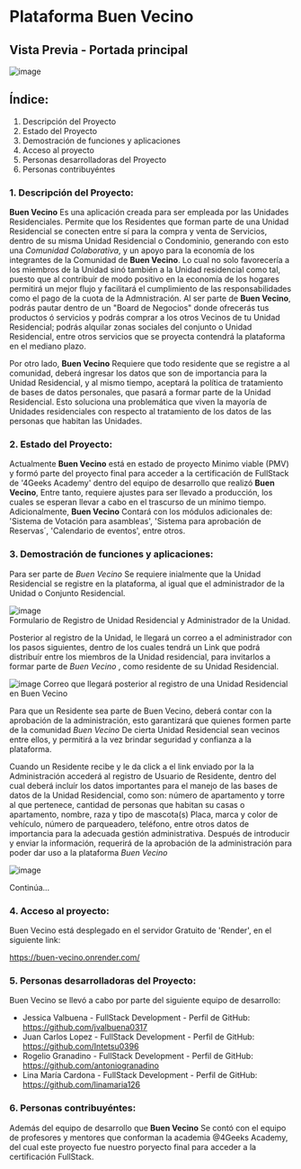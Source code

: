 # Plataforma Buen Vecino


## Vista Previa - Portada principal


![image](https://github.com/linamaria126/Buen-Vecino/assets/66230572/f3e3ef76-52c5-410e-b285-28d341256279)






## Índice:

1. Descripción del Proyecto
2. Estado del Proyecto
3. Demostración de funciones y aplicaciones
4. Acceso al proyecto
5. Personas desarrolladoras del Proyecto
6. Personas contribuyéntes


### 1. Descripción del Proyecto:

**Buen Vecino** Es una aplicación creada para ser empleada por las Unidades Residenciales. Permite que los Residentes que forman parte de una Unidad Residencial se conecten entre sí para la compra y venta de Servicios, dentro de su misma Unidad Residencial o Condominio, generando con esto una *Comunidad Colaborativa*, y un apoyo para la economía de los integrantes de la Comunidad de **Buen Vecino**. Lo cual no solo favorecería a los miembros de la Unidad  sinó también a la Unidad residencial como tal, puesto que al contribuír de modo positivo en la economía de los hogares permitirá un mejor flujo y  facilitará  el cumplimiento de las responsabilidades como el pago de la cuota de la Admnistración. Al ser parte de **Buen Vecino**, podrás pautar dentro de un "Board de Negocios" donde ofrecerás tus productos ó servicios y podrás  comprar a los otros Vecinos de tu Unidad Residencial; podrás alquilar zonas sociales del conjunto o Unidad Residencial, entre otros servicios que se proyecta contendrá la plataforma en el mediano plazo.

Por otro lado, **Buen Vecino** Requiere que todo residente que se registre a al comunidad, deberá ingresar los datos que son de importancia para la Unidad Residencial, y al mismo tiempo, aceptará la política de tratamiento de bases de datos personales, que pasará a formar parte de la Unidad Residencial. Esto soluciona una problemática que viven la mayoría de Unidades residenciales con respecto al tratamiento de los datos de las personas que habitan las Unidades.


### 2. Estado del Proyecto:

Actualmente **Buen Vecino** está en estado de proyecto Minimo viable (PMV) y formó parte del proyecto final para acceder a la certificación de FullStack de '4Geeks Academy' dentro del equipo de desarrollo que realizó **Buen Vecino**, Entre tanto, requiere ajustes para ser llevado a producción, los cuales se esperan llevar a cabo en el trascurso de un mínimo tiempo. Adicionalmente, **Buen Vecino** Contará con los módulos adicionales de: 'Sistema de Votación para asambleas', 'Sistema para aprobación de Reservas´, 'Calendario de eventos', entre otros. 


### 3. Demostración de funciones y aplicaciones:

Para ser parte de *Buen Vecino* Se requiere inialmente que la Unidad Residencial se registre en la plataforma, al igual que el administrador de la Unidad o Conjunto Residencial. 

![image](https://github.com/linamaria126/Buen-Vecino/assets/66230572/97859994-6c73-4ad4-aa70-3d15304bf789)<br>
Formulario de Registro de Unidad Residencial y Administrador de la Unidad.


Posterior al registro de la Unidad, le llegará un correo a el administrador con los pasos siguientes, dentro de los cuales tendrá un Link que podrá  distribuír entre los miembros de la Unidad residencial, para invitarlos a formar parte de *Buen Vecino* , como residente de su Unidad Residencial. 

![image](https://github.com/linamaria126/Buen-Vecino/assets/66230572/562b5a4a-daae-4a6c-882e-c982f03d31a0)
Correo que llegará posterior al registro de una Unidad Residencial en Buen Vecino

Para que un Residente sea parte de Buen Vecino, deberá contar con la aprobación de la administración, esto garantizará que quienes formen parte de la comunidad *Buen Vecino* De cierta Unidad Residencial sean vecinos entre ellos, y permitirá a la vez brindar seguridad y confianza a la plataforma.

Cuando un Residente recibe y le da click a el link enviado por la la Administración accederá al registro de Usuario de Residente, dentro del cual deberá incluír los datos importantes para el manejo de las bases de datos de la Unidad Residencial, como son: número de apartamento y torre al que pertenece, cantidad de personas que habitan su casas o apartamento, nombre, raza y tipo de mascota(s) Placa, marca y color de vehículo, número de parqueadero, teléfono, entre otros datos de importancia para la adecuada gestión administrativa. Después de introducir y enviar la información, requerirá de la aprobación de la administración para poder dar uso a la plataforma *Buen Vecino* 

![image](https://github.com/linamaria126/Buen-Vecino/assets/66230572/a3560fea-3aff-46dc-a254-f1448bc83464)

Continúa...

### 4. Acceso al proyecto:

Buen Vecino está desplegado en el servidor Gratuito de 'Render', en el siguiente link:

https://buen-vecino.onrender.com/


### 5. Personas desarrolladoras del Proyecto:

Buen Vecino se llevó a cabo por parte del siguiente equipo de desarrollo:

- Jessica Valbuena - FullStack Development -  Perfil de GitHub: https://github.com/jvalbuena0317<br>
- Juan Carlos Lopez - FullStack Development - Perfil de GitHub: https://github.com/Intetsu0396<br>
- Rogelio Granadino - FullStack Development - Perfil de GitHub: https://github.com/antoniogranadino<br>
- Lina María Cardona - FullStack Development - Perfil de GitHub: https://github.com/linamaria126<br>


### 6. Personas contribuyéntes: 

Además del equipo de desarrollo que **Buen Vecino** Se contó con el equipo de profesores y mentores que conforman la academia @4Geeks Academy, del cual este proyecto fue nuestro poryecto final para acceder a la certificación FullStack.






